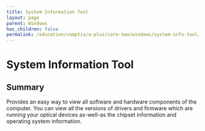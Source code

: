 ```yaml
---
title: System Information Tool
layout: page
parent: Windows
has_children: false
permalink: /education/comptia/a-plus/core-two/windows/system-info-tool/
---
```


# System Information Tool

## Summary

Provides an easy way to view all software and hardware components of the computer. You can view all the versions of drivers and firmware which are running your optical devices as-well-as the chipset information and operating system information.

